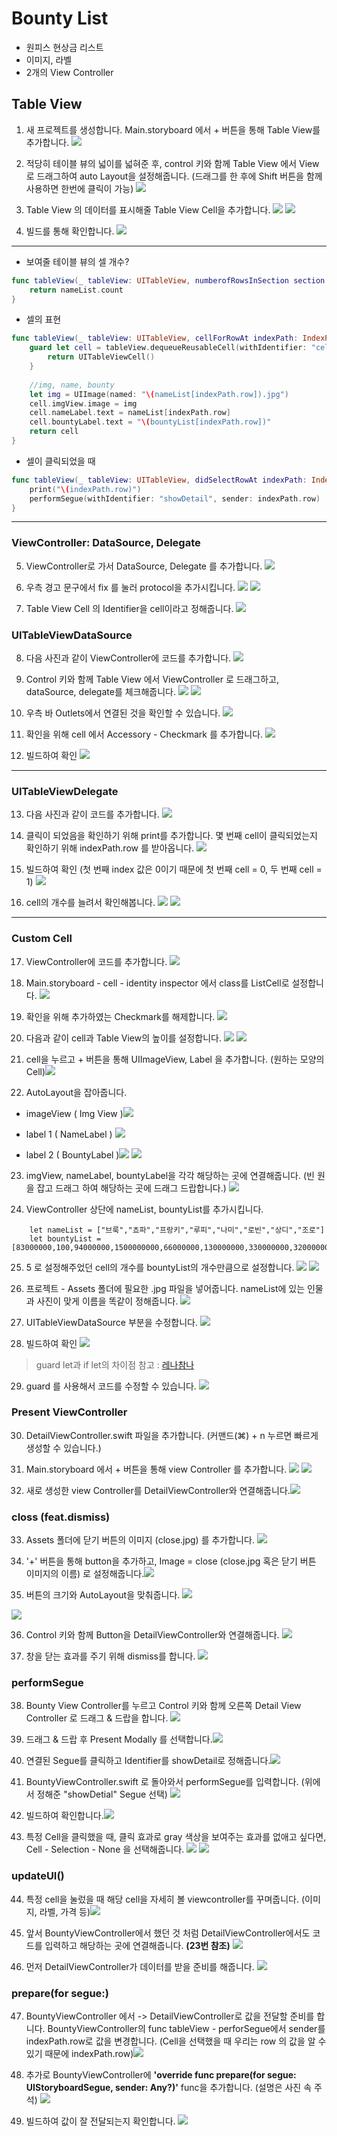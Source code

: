 # Bounty List
- 원피스 현상금 리스트
- 이미지, 라벨
- 2개의 View Controller
## Table View

1. 새 프로젝트를 생성합니다.
Main.storyboard 에서 + 버튼을 통해 
Table View를 추가합니다.
![](https://images.velog.io/images/everytime79/post/bd1c6cee-e2d4-4b21-92fa-14632b329971/%E1%84%89%E1%85%B3%E1%84%8F%E1%85%B3%E1%84%85%E1%85%B5%E1%86%AB%E1%84%89%E1%85%A3%E1%86%BA%202020-12-20%2014.22.25.png)

2. 적당히 테이블 뷰의 넓이를 넓혀준 후, control 키와 함께 Table View 에서 View 로 드래그하여 auto Layout을 설정해줍니다.
(드래그를 한 후에 Shift 버튼을 함께 사용하면 한번에 클릭이 가능) 
![](https://images.velog.io/images/everytime79/post/e5b07cae-cfde-41b1-a304-5f6ecb02d913/%E1%84%89%E1%85%B3%E1%84%8F%E1%85%B3%E1%84%85%E1%85%B5%E1%86%AB%E1%84%89%E1%85%A3%E1%86%BA%202020-12-20%2014.25.50.png)

3. Table View 의 데이터를 표시해줄 Table View Cell을 추가합니다.
![](https://images.velog.io/images/everytime79/post/84857c01-9ea6-4c12-bd5d-ca27af5fd845/%E1%84%89%E1%85%B3%E1%84%8F%E1%85%B3%E1%84%85%E1%85%B5%E1%86%AB%E1%84%89%E1%85%A3%E1%86%BA%202020-12-20%2014.29.57.png)
![](https://images.velog.io/images/everytime79/post/05d10ea4-a2ce-4518-af4a-08e4c08d0c1b/%E1%84%89%E1%85%B3%E1%84%8F%E1%85%B3%E1%84%85%E1%85%B5%E1%86%AB%E1%84%89%E1%85%A3%E1%86%BA%202020-12-20%2014.30.16.png)

4. 빌드를 통해 확인합니다.
![](https://images.velog.io/images/everytime79/post/21f4187c-de9e-4509-8a47-d44d5ef4d3e9/%E1%84%89%E1%85%B3%E1%84%8F%E1%85%B3%E1%84%85%E1%85%B5%E1%86%AB%E1%84%89%E1%85%A3%E1%86%BA%202020-12-20%2014.32.13.png)

---

- 보여줄 테이블 뷰의 셀 개수?

```swift
func tableView(_ tableView: UITableView, numberofRowsInSection section: Int) -> Int {
	return nameList.count
}
```

- 셀의 표현

```swift
func tableView(_ tableView: UITableView, cellForRowAt indexPath: IndexPath) -> UITableViewCell {
	guard let cell = tableView.dequeueReusableCell(withIdentifier: "cell", for: indexPath) as? ListCell else{
    	return UITableViewCell()
	}
	
    //img, name, bounty
    let img = UIImage(named: "\(nameList[indexPath.row]).jpg")
    cell.imgView.image = img
    cell.nameLabel.text = nameList[indexPath.row]
    cell.bountyLabel.text = "\(bountyList[indexPath.row])"
    return cell
}
```

- 셀이 클릭되었을 때

```swift
func tableView(_ tableView: UITableView, didSelectRowAt indexPath: IndexPath) {
	print("\(indexPath.row)")
    performSegue(withIdentifier: "showDetail", sender: indexPath.row)
}
```

---

### ViewController: DataSource, Delegate

5. ViewController로 가서 DataSource, Delegate 를 추가합니다.
![](https://images.velog.io/images/everytime79/post/6d35fdc0-3b16-487b-9855-fb183cfb8289/%E1%84%89%E1%85%B3%E1%84%8F%E1%85%B3%E1%84%85%E1%85%B5%E1%86%AB%E1%84%89%E1%85%A3%E1%86%BA%202020-12-20%2015.12.28.png)

6. 우측 경고 문구에서 fix 를 눌러 protocol을 추가시킵니다.
![](https://images.velog.io/images/everytime79/post/f2777e54-f5a5-4744-9f50-7a4071973ba6/%E1%84%89%E1%85%B3%E1%84%8F%E1%85%B3%E1%84%85%E1%85%B5%E1%86%AB%E1%84%89%E1%85%A3%E1%86%BA%202020-12-20%2015.12.39.png)
![](https://images.velog.io/images/everytime79/post/91c595ce-6a9c-43f2-8be2-fca33f0c6b91/%E1%84%89%E1%85%B3%E1%84%8F%E1%85%B3%E1%84%85%E1%85%B5%E1%86%AB%E1%84%89%E1%85%A3%E1%86%BA%202020-12-20%2015.17.00.png)

7. Table View Cell 의 Identifier을 cell이라고 정해줍니다.
![](https://images.velog.io/images/everytime79/post/77e51791-9dac-4aec-a962-3109deabad81/%E1%84%89%E1%85%B3%E1%84%8F%E1%85%B3%E1%84%85%E1%85%B5%E1%86%AB%E1%84%89%E1%85%A3%E1%86%BA%202020-12-20%2015.19.46.png)

### UITableViewDataSource

8. 다음 사진과 같이 ViewController에 코드를 추가합니다.
![](https://images.velog.io/images/everytime79/post/44d26efe-cebc-4443-8020-728ff74ac252/%E1%84%89%E1%85%B3%E1%84%8F%E1%85%B3%E1%84%85%E1%85%B5%E1%86%AB%E1%84%89%E1%85%A3%E1%86%BA%202020-12-20%2015.22.22.png)

9. Control 키와 함께 Table View 에서 ViewController 로 드래그하고, dataSource, delegate를 체크해줍니다.
![](https://images.velog.io/images/everytime79/post/530d03f7-fce9-46aa-99f4-3ac982361640/%E1%84%89%E1%85%B3%E1%84%8F%E1%85%B3%E1%84%85%E1%85%B5%E1%86%AB%E1%84%89%E1%85%A3%E1%86%BA%202020-12-20%2015.23.06.png)
![](https://images.velog.io/images/everytime79/post/94d27452-8484-43e3-af07-1925818d4813/%E1%84%89%E1%85%B3%E1%84%8F%E1%85%B3%E1%84%85%E1%85%B5%E1%86%AB%E1%84%89%E1%85%A3%E1%86%BA%202020-12-20%2015.23.38.png)

10. 우측 바 Outlets에서 연결된 것을 확인할 수 있습니다.
![](https://images.velog.io/images/everytime79/post/3bbca116-4808-4422-ae7d-880f7ff5b406/%E1%84%89%E1%85%B3%E1%84%8F%E1%85%B3%E1%84%85%E1%85%B5%E1%86%AB%E1%84%89%E1%85%A3%E1%86%BA%202020-12-20%2015.28.05.png)

11. 확인을 위해 cell 에서 Accessory - Checkmark 를 추가합니다.
![](https://images.velog.io/images/everytime79/post/871c2e57-110e-45ca-9637-e7e53b35f5c8/%E1%84%89%E1%85%B3%E1%84%8F%E1%85%B3%E1%84%85%E1%85%B5%E1%86%AB%E1%84%89%E1%85%A3%E1%86%BA%202020-12-20%2015.34.26.png)

12. 빌드하여 확인
![](https://images.velog.io/images/everytime79/post/a204d3a5-54dc-421b-a27d-9855d1a6668f/%E1%84%89%E1%85%B3%E1%84%8F%E1%85%B3%E1%84%85%E1%85%B5%E1%86%AB%E1%84%89%E1%85%A3%E1%86%BA%202020-12-20%2015.35.53.png)

---

### UITableViewDelegate

13. 다음 사진과 같이 코드를 추가합니다.
![](https://images.velog.io/images/everytime79/post/8fc9bede-7cc9-45db-889b-f8d8775a169a/%E1%84%89%E1%85%B3%E1%84%8F%E1%85%B3%E1%84%85%E1%85%B5%E1%86%AB%E1%84%89%E1%85%A3%E1%86%BA%202020-12-20%2015.40.39.png)

14. 클릭이 되었음을 확인하기 위해 print를 추가합니다.
몇 번째 cell이 클릭되었는지 확인하기 위해 indexPath.row 를 받아옵니다.
![](https://images.velog.io/images/everytime79/post/76f77614-34f0-42c6-8983-f0c194c66227/%E1%84%89%E1%85%B3%E1%84%8F%E1%85%B3%E1%84%85%E1%85%B5%E1%86%AB%E1%84%89%E1%85%A3%E1%86%BA%202020-12-20%2015.40.54.png)

15. 빌드하여 확인 
(첫 번째 index 값은 0이기 때문에 첫 번째 cell = 0, 두 번째 cell = 1)
![](https://images.velog.io/images/everytime79/post/2b4045a6-b4e9-479d-b950-9cbe76e1f140/%E1%84%89%E1%85%B3%E1%84%8F%E1%85%B3%E1%84%85%E1%85%B5%E1%86%AB%E1%84%89%E1%85%A3%E1%86%BA%202020-12-20%2015.41.52.png)

16. cell의 개수를 늘려서 확인해봅니다.
![](https://images.velog.io/images/everytime79/post/324ce7fb-ff55-4efe-963c-6fae286b5d70/%E1%84%89%E1%85%B3%E1%84%8F%E1%85%B3%E1%84%85%E1%85%B5%E1%86%AB%E1%84%89%E1%85%A3%E1%86%BA%202020-12-20%2015.45.13.png)
![](https://images.velog.io/images/everytime79/post/e86a8983-2e99-4bd1-ac6e-9ce18767dd68/%E1%84%89%E1%85%B3%E1%84%8F%E1%85%B3%E1%84%85%E1%85%B5%E1%86%AB%E1%84%89%E1%85%A3%E1%86%BA%202020-12-20%2015.45.46.png)

---

### Custom Cell

17. ViewController에 코드를 추가합니다.
![](https://images.velog.io/images/everytime79/post/13064b12-e121-4104-9081-32738c3a23fa/%E1%84%89%E1%85%B3%E1%84%8F%E1%85%B3%E1%84%85%E1%85%B5%E1%86%AB%E1%84%89%E1%85%A3%E1%86%BA%202020-12-20%2015.53.28.png)

18. Main.storyboard - cell - identity inspector 에서 class를 ListCell로 설정합니다. 
![](https://images.velog.io/images/everytime79/post/27f91e05-776a-49a6-9c40-ae687a20d27d/%E1%84%89%E1%85%B3%E1%84%8F%E1%85%B3%E1%84%85%E1%85%B5%E1%86%AB%E1%84%89%E1%85%A3%E1%86%BA%202020-12-20%2015.54.57.png)

19. 확인을 위해 추가하였는 Checkmark를 해제합니다.
![](https://images.velog.io/images/everytime79/post/942a92d5-f586-4450-8f81-b1377c802cb0/%E1%84%89%E1%85%B3%E1%84%8F%E1%85%B3%E1%84%85%E1%85%B5%E1%86%AB%E1%84%89%E1%85%A3%E1%86%BA%202020-12-20%2015.56.52.png)

20. 다음과 같이 cell과 Table View의 높이를 설정합니다.
![](https://images.velog.io/images/everytime79/post/788908ba-dfda-4ad9-8179-39fc888bcc4f/%E1%84%89%E1%85%B3%E1%84%8F%E1%85%B3%E1%84%85%E1%85%B5%E1%86%AB%E1%84%89%E1%85%A3%E1%86%BA%202020-12-20%2015.58.59.png)
![](https://images.velog.io/images/everytime79/post/b057958f-2d94-41ba-abba-bb6d0c365e46/%E1%84%89%E1%85%B3%E1%84%8F%E1%85%B3%E1%84%85%E1%85%B5%E1%86%AB%E1%84%89%E1%85%A3%E1%86%BA%202020-12-20%2015.59.19.png)

21. cell을 누르고 + 버튼을 통해 UIImageView, Label 을 추가합니다.
(원하는 모양의 Cell)![](https://images.velog.io/images/everytime79/post/53c7228a-f4fe-416d-b702-4cb140a9c9f2/%E1%84%89%E1%85%B3%E1%84%8F%E1%85%B3%E1%84%85%E1%85%B5%E1%86%AB%E1%84%89%E1%85%A3%E1%86%BA%202020-12-20%2016.02.53.png)

22. AutoLayout을 잡아줍니다. 
- imageView ( Img View )![](https://images.velog.io/images/everytime79/post/2aaab8be-7184-4905-b186-88b33fadfa21/%E1%84%89%E1%85%B3%E1%84%8F%E1%85%B3%E1%84%85%E1%85%B5%E1%86%AB%E1%84%89%E1%85%A3%E1%86%BA%202020-12-20%2016.17.55.png)

- label 1 ( NameLabel ) ![](https://images.velog.io/images/everytime79/post/a6d333ce-3827-44cc-8d6a-6ac053702a75/%E1%84%89%E1%85%B3%E1%84%8F%E1%85%B3%E1%84%85%E1%85%B5%E1%86%AB%E1%84%89%E1%85%A3%E1%86%BA%202020-12-20%2016.18.09.png)

- label 2 ( BountyLabel )![](https://images.velog.io/images/everytime79/post/35a111df-7c24-4f1f-8f70-0c5ff5f90c2e/%E1%84%89%E1%85%B3%E1%84%8F%E1%85%B3%E1%84%85%E1%85%B5%E1%86%AB%E1%84%89%E1%85%A3%E1%86%BA%202020-12-20%2016.18.21.png)
![](https://images.velog.io/images/everytime79/post/bfa73ae7-1c53-4e48-9545-96d141d91bec/%E1%84%89%E1%85%B3%E1%84%8F%E1%85%B3%E1%84%85%E1%85%B5%E1%86%AB%E1%84%89%E1%85%A3%E1%86%BA%202020-12-20%2016.19.06.png)

23. imgView, nameLabel, bountyLabel을 각각 해당하는 곳에 연결해줍니다.
(빈 원을 잡고 드래그 하여 해당하는 곳에 드래그 드랍합니다.)
![](https://images.velog.io/images/everytime79/post/05f15bc5-e24d-4bf3-bf2c-faee2b47f3b2/%E1%84%89%E1%85%B3%E1%84%8F%E1%85%B3%E1%84%85%E1%85%B5%E1%86%AB%E1%84%89%E1%85%A3%E1%86%BA%202020-12-20%2016.23.39.png)

24. ViewController 상단에 nameList, bountyList를 추가시킵니다.

```
    let nameList = ["브룩","쵸파","프랑키","루피","나미","로빈","상디","조로"]
    let bountyList = [83000000,100,94000000,1500000000,66000000,130000000,330000000,320000000]
```

25. 5 로 설정해주었던 cell의 개수를 bountyList의 개수만큼으로 설정합니다.
![](https://images.velog.io/images/everytime79/post/93143fde-a9a3-46dd-872e-2cb4d84701b2/%E1%84%89%E1%85%B3%E1%84%8F%E1%85%B3%E1%84%85%E1%85%B5%E1%86%AB%E1%84%89%E1%85%A3%E1%86%BA%202020-12-20%2016.42.16.png)
![](https://images.velog.io/images/everytime79/post/25fa1b43-7509-45ef-bd72-4f313f65f09d/%E1%84%89%E1%85%B3%E1%84%8F%E1%85%B3%E1%84%85%E1%85%B5%E1%86%AB%E1%84%89%E1%85%A3%E1%86%BA%202020-12-20%2016.42.27.png)

26. 프로젝트 - Assets 폴더에 필요한 .jpg 파일을 넣어줍니다.
nameList에 있는 인물과 사진이 맞게 이름을 똑같이 정해줍니다.
![](https://images.velog.io/images/everytime79/post/941301a7-c4ae-43dd-9964-9d93dcbc4a76/%E1%84%89%E1%85%B3%E1%84%8F%E1%85%B3%E1%84%85%E1%85%B5%E1%86%AB%E1%84%89%E1%85%A3%E1%86%BA%202020-12-20%2016.57.31.png)

27. UITableViewDataSource 부분을 수정합니다.
![](https://images.velog.io/images/everytime79/post/c3852581-afda-481d-8c0f-f5c5d278a054/%E1%84%89%E1%85%B3%E1%84%8F%E1%85%B3%E1%84%85%E1%85%B5%E1%86%AB%E1%84%89%E1%85%A3%E1%86%BA%202020-12-20%2017.02.41.png)

28. 빌드하여 확인
![](https://images.velog.io/images/everytime79/post/69284158-ae7c-4050-a5db-a70c585566ac/%E1%84%89%E1%85%B3%E1%84%8F%E1%85%B3%E1%84%85%E1%85%B5%E1%86%AB%E1%84%89%E1%85%A3%E1%86%BA%202020-12-20%2017.04.01.png)


>guard let과 if let의 차이점 
참고 : [레나참나](https://velog.io/@dev-lena/guard-let%EA%B3%BC-if-let%EC%9D%98-%EC%B0%A8%EC%9D%B4%EC%A0%90)

29. guard 를 사용해서 코드를 수정할 수 있습니다.
![](https://images.velog.io/images/everytime79/post/387e4ae9-4e09-4568-a797-b124bf0b1abc/%E1%84%89%E1%85%B3%E1%84%8F%E1%85%B3%E1%84%85%E1%85%B5%E1%86%AB%E1%84%89%E1%85%A3%E1%86%BA%202020-12-20%2017.06.03.png)

### Present ViewController

30. DetailViewController.swift 파일을 추가합니다.
(커맨드(⌘) + n 누르면 빠르게 생성할 수 있습니다.)

31. Main.storyboard 에서 + 버튼을 통해 view Controller 를 추가합니다.
![](https://images.velog.io/images/everytime79/post/02880ba1-d180-4525-aa8a-daa56bd5b06a/%E1%84%89%E1%85%B3%E1%84%8F%E1%85%B3%E1%84%85%E1%85%B5%E1%86%AB%E1%84%89%E1%85%A3%E1%86%BA%202020-12-20%2017.50.59.png)
![](https://images.velog.io/images/everytime79/post/2488b8f7-03d1-4d01-bda3-d983eeb29af4/%E1%84%89%E1%85%B3%E1%84%8F%E1%85%B3%E1%84%85%E1%85%B5%E1%86%AB%E1%84%89%E1%85%A3%E1%86%BA%202020-12-20%2017.51.13.png)

32. 새로 생성한 view Controller를 DetailViewController와 연결해줍니다.![](https://images.velog.io/images/everytime79/post/1e063d6e-4602-4652-9ff0-55ae654ad20d/%E1%84%89%E1%85%B3%E1%84%8F%E1%85%B3%E1%84%85%E1%85%B5%E1%86%AB%E1%84%89%E1%85%A3%E1%86%BA%202020-12-20%2017.54.52.png)

### closs (feat.dismiss)

33. Assets 폴더에 닫기 버튼의 이미지 (close.jpg) 를 추가합니다.
![](https://images.velog.io/images/everytime79/post/63bd2294-a09e-409c-aa85-def4ac88dd27/%E1%84%89%E1%85%B3%E1%84%8F%E1%85%B3%E1%84%85%E1%85%B5%E1%86%AB%E1%84%89%E1%85%A3%E1%86%BA%202020-12-20%2017.57.51.png)

34. '+' 버튼을 통해 button을 추가하고, Image = close
(close.jpg 혹은 닫기 버튼 이미지의 이름) 로 설정해줍니다.![](https://images.velog.io/images/everytime79/post/2fbd801d-6ad4-4d21-8c1e-982ddaa2a145/%E1%84%89%E1%85%B3%E1%84%8F%E1%85%B3%E1%84%85%E1%85%B5%E1%86%AB%E1%84%89%E1%85%A3%E1%86%BA%202020-12-20%2017.57.18.png)

35. 버튼의 크기와 AutoLayout을 맞춰줍니다.
![](https://images.velog.io/images/everytime79/post/ea204812-aed6-4f55-b4e1-74db5a9a606f/%E1%84%89%E1%85%B3%E1%84%8F%E1%85%B3%E1%84%85%E1%85%B5%E1%86%AB%E1%84%89%E1%85%A3%E1%86%BA%202020-12-20%2018.11.51.png)

![](https://images.velog.io/images/everytime79/post/59798dfe-97c3-48a4-9df4-c83bfa970808/%E1%84%89%E1%85%B3%E1%84%8F%E1%85%B3%E1%84%85%E1%85%B5%E1%86%AB%E1%84%89%E1%85%A3%E1%86%BA%202020-12-20%2018.12.28.png)

36. Control 키와 함께 Button을 DetailViewController와 연결해줍니다.
![](https://images.velog.io/images/everytime79/post/26ad2583-19b4-40c6-bd9f-a03ec274498e/%E1%84%89%E1%85%B3%E1%84%8F%E1%85%B3%E1%84%85%E1%85%B5%E1%86%AB%E1%84%89%E1%85%A3%E1%86%BA%202020-12-20%2022.49.12.png)

37. 창을 닫는 효과를 주기 위해 dismiss를 합니다.
![](https://images.velog.io/images/everytime79/post/c197473c-ef65-4f87-a81b-47cc59e5575c/%E1%84%89%E1%85%B3%E1%84%8F%E1%85%B3%E1%84%85%E1%85%B5%E1%86%AB%E1%84%89%E1%85%A3%E1%86%BA%202020-12-25%2001.50.27.png)

### performSegue

38. Bounty View Controller를 누르고 Control 키와 함께 오른쪽 Detail View  Controller 로 드래그 & 드랍을 합니다.
![](https://images.velog.io/images/everytime79/post/e60f8928-8682-47b5-ac6a-4a07e6a53513/%E1%84%89%E1%85%B3%E1%84%8F%E1%85%B3%E1%84%85%E1%85%B5%E1%86%AB%E1%84%89%E1%85%A3%E1%86%BA%202020-12-24%2018.44.03.png)

39. 드래그 & 드랍 후 Present Modally 를 선택합니다.![](https://images.velog.io/images/everytime79/post/a30118f1-1ff0-47db-b43b-314058bb3a9c/%E1%84%89%E1%85%B3%E1%84%8F%E1%85%B3%E1%84%85%E1%85%B5%E1%86%AB%E1%84%89%E1%85%A3%E1%86%BA%202020-12-24%2018.45.03.png)

40. 연결된 Segue를 클릭하고 Identifier를 showDetail로 정해줍니다.![](https://images.velog.io/images/everytime79/post/0e3a6039-6401-4d52-84d1-eb9bcb51267c/%E1%84%89%E1%85%B3%E1%84%8F%E1%85%B3%E1%84%85%E1%85%B5%E1%86%AB%E1%84%89%E1%85%A3%E1%86%BA%202020-12-24%2018.48.46.png)

41. BountyViewController.swift 로 돌아와서 performSegue를 입력합니다. (위에서 정해준 "showDetial" Segue 선택)
![](https://images.velog.io/images/everytime79/post/87e36a30-f114-4097-978b-ee0ff1fcd088/%E1%84%89%E1%85%B3%E1%84%8F%E1%85%B3%E1%84%85%E1%85%B5%E1%86%AB%E1%84%89%E1%85%A3%E1%86%BA%202020-12-25%2001.38.02.png)

42. 빌드하여 확인합니다.![](https://images.velog.io/images/everytime79/post/7205b212-0d28-4f1b-b618-93ee16d3a229/%E1%84%89%E1%85%B3%E1%84%8F%E1%85%B3%E1%84%85%E1%85%B5%E1%86%AB%E1%84%89%E1%85%A3%E1%86%BA%202020-12-25%2001.40.31.png)

43. 특정 Cell을 클릭했을 때, 클릭 효과로 gray 색상을 보여주는 효과를 없애고 싶다면, 
Cell - Selection - None 을 선택해줍니다.
![](https://images.velog.io/images/everytime79/post/a52f8589-3c6b-493b-8fc8-39071ae9a13e/%E1%84%89%E1%85%B3%E1%84%8F%E1%85%B3%E1%84%85%E1%85%B5%E1%86%AB%E1%84%89%E1%85%A3%E1%86%BA%202020-12-25%2001.40.31.png)
![](https://images.velog.io/images/everytime79/post/6486e3e5-659d-45bc-ade0-b872e652661c/%E1%84%89%E1%85%B3%E1%84%8F%E1%85%B3%E1%84%85%E1%85%B5%E1%86%AB%E1%84%89%E1%85%A3%E1%86%BA%202020-12-25%2001.44.53.png)

### updateUI()

44. 특정 cell을 눌렀을 때 해당 cell을 자세히 볼 viewcontroller를 꾸며줍니다.
(이미지, 라벨, 가격 등)![](https://images.velog.io/images/everytime79/post/2613f492-1483-4b92-a236-711fa71e8d89/%E1%84%89%E1%85%B3%E1%84%8F%E1%85%B3%E1%84%85%E1%85%B5%E1%86%AB%E1%84%89%E1%85%A3%E1%86%BA%202020-12-25%2002.01.40.png)

45. 앞서 BountyViewController에서 했던 것 처럼 DetailViewController에서도 코드를 입력하고 해당하는 곳에 연결해줍니다. 
**(23번 참조)**
![](https://images.velog.io/images/everytime79/post/8a87398e-3954-4628-998c-9cc30f76dec1/%E1%84%89%E1%85%B3%E1%84%8F%E1%85%B3%E1%84%85%E1%85%B5%E1%86%AB%E1%84%89%E1%85%A3%E1%86%BA%202020-12-25%2002.03.42.png)

46. 먼저 DetailViewController가 데이터를 받을 준비를 해줍니다.
![](https://images.velog.io/images/everytime79/post/aacab703-0dbf-4588-b555-a366a903857e/%E1%84%89%E1%85%B3%E1%84%8F%E1%85%B3%E1%84%85%E1%85%B5%E1%86%AB%E1%84%89%E1%85%A3%E1%86%BA%202020-12-25%2002.20.25.png)

### prepare(for segue:)

47. BountyViewController 에서 -> DetailViewController로 값을 전달할 준비를 합니다. BountyViewController의 func tableView - perforSegue에서 sender를 indexPath.row로 값을 변경합니다. 
(Cell을 선택했을 때 우리는 row 의 값을 알 수 있기 때문에 indexPath.row)![](https://images.velog.io/images/everytime79/post/2295a47a-bd94-4946-a292-8879566efcda/%E1%84%89%E1%85%B3%E1%84%8F%E1%85%B3%E1%84%85%E1%85%B5%E1%86%AB%E1%84%89%E1%85%A3%E1%86%BA%202020-12-25%2002.28.51.png)

48. 추가로 BountyViewController에 
**'override func prepare(for segue: UIStoryboardSegue, sender: Any?)'** func을 추가합니다.
(설명은 사진 속 주석)
![](https://images.velog.io/images/everytime79/post/418e378c-4b7d-450d-be51-ccb3e16c8f7e/%E1%84%89%E1%85%B3%E1%84%8F%E1%85%B3%E1%84%85%E1%85%B5%E1%86%AB%E1%84%89%E1%85%A3%E1%86%BA%202020-12-25%2002.31.54.png)

49. 빌드하여 값이 잘 전달되는지 확인합니다.
![](https://images.velog.io/images/everytime79/post/b39b2bc0-7070-4c0a-93ef-64983918120c/%E1%84%89%E1%85%B3%E1%84%8F%E1%85%B3%E1%84%85%E1%85%B5%E1%86%AB%E1%84%89%E1%85%A3%E1%86%BA%202020-12-25%2002.33.56.png)
